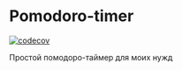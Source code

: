# Pomodoro-timer

[![codecov](https://codecov.io/gh/Crazymax11/pomodoro/branch/main/graph/badge.svg?token=7XMIB9SG6C)](https://codecov.io/gh/Crazymax11/pomodoro)

Простой помодоро-таймер для моих нужд

